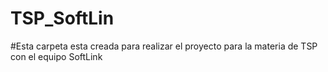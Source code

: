 # TSP_SoftLin
#Esta carpeta esta creada para realizar el proyecto para la materia de TSP con el equipo SoftLink
